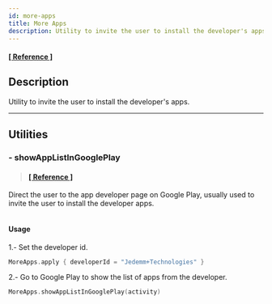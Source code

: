 ```yaml
---
id: more-apps
title: More Apps
description: Utility to invite the user to install the developer's apps.
---
```


#### <a href="/reference/-android%20-utils/com.jeovanimartinez.androidutils.moreapps/-more-apps/index.html" target="_blank"><b>[ Reference ]</b></a>

## Description

Utility to invite the user to install the developer's apps.

---

## Utilities

### - showAppListInGooglePlay

> #### <a href="/reference/-android%20-utils/com.jeovanimartinez.androidutils.moreapps/-more-apps/show-app-list-in-google-play.html" target="_blank"><b>[ Reference ]</b></a>

Direct the user to the app developer page on Google Play, usually used to invite the user to install the developer apps.

<p align="center"><img src={require('@site/docs/img/more-apps/more-apps-img1.png').default} alt="" /></p>

#### Usage

1.- Set the developer id.

```kotlin
MoreApps.apply { developerId = "Jedemm+Technologies" }
```

2.- Go to Google Play to show the list of apps from the developer.

```kotlin
MoreApps.showAppListInGooglePlay(activity)
```
